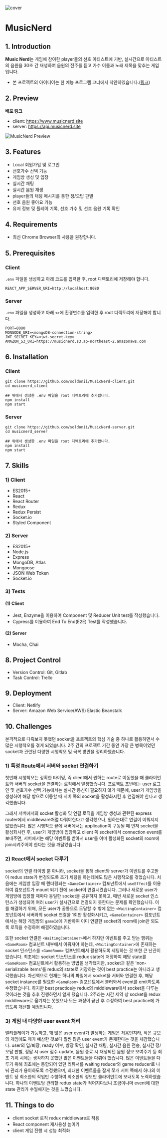![cover](./readmeAssets/cover.png)

# MusicNerd

## 1. Introduction
**Music Nerd**는 게임에 참여한 player들의 선호 아티스트에 기반, 실시간으로 아티스트의 음원을 30초 간 재생하여 음원의 전주를 듣고 가수 이름과 노래 제목을 맞추는 게임입니다.
- 본 프로젝트의 아이디어는 한 예능 프로그램 코너에서 착안하였습니다.([링크](https://www.youtube.com/watch?v=b93AbJQseNk))

## 2. Preview
**배포 링크**
- client: https://www.musicnerd.site
- server: https://api.musicnerd.site

![MusicNerd Preview](./readmeAssets/musicnerd.gif)

## 3. Features
- Local 회원가입 및 로그인
- 선호가수 선택 기능
- 게임방 생성 및 입장
- 실시간 채팅
- 실시간 음원 재생
- player들의 채팅 메시지를 통한 정/오답 판별
- 선호 음원 좋아요 기능
- 유저 정보 및 플레이 기록, 선호 가수 및 선호 음원 기록 확인

## 4. Requirements
- 최신 Chrome Browser의 사용을 권장합니다.

## 5. Prerequisites
### Client
`.env` 파일을 생성하고 아래 코드를 입력한 후, root 디렉토리에 저장해야 합니다.

```
REACT_APP_SERVER_URI=http://localhost:8080
```

### Server
`.env` 파일을 생성하고 아래 `<>`에 환경변수를 입력한 후 root 디렉토리에 저장해야 합니다.

```
PORT=8080
MONGODB_URI=<mongoDB-connection-string>
JWT_SECRET_KEY=<jwt-secret-key>
AMAZON_S3_URI=https://musicnerd.s3.ap-northeast-2.amazonaws.com
```

## 6. Installation
### Client
```
git clone https://github.com/soldonii/MusicNerd-client.git
cd musicnerd_client

## 위에서 생성한 .env 파일을 root 디렉토리에 추가합니다.
npm install
npm start
```

### Server
```
git clone https://github.com/soldonii/MusicNerd-server.git
cd musicnerd_server

## 위에서 생성한 .env 파일을 root 디렉토리에 추가합니다.
npm install
npm start
```

## 7. Skills
### 1) Client
- ES2015+
- React
- React Router
- Redux
- Redux Persist
- Socket.io
- Styled Component

### 2) Server
- ES2015+
- Node.js
- Express
- MongoDB, Atlas
- Mongoose
- JSON Web Token
- Socket.io

### 3) Tests
#### (1) Client
- Jest, Enzyme을 이용하여 Component 및 Reducer Unit test를 작성했습니다.
- Cypress를 이용하여 End To End(E2E) Test를 작성했습니다.

#### (2) Server
- Mocha, Chai

## 8. Project Control
- Version Control: Git, Gitlab
- Task Control: Trello

## 9. Deployment
- Client: Netlify
- Server: Amazon Web Service(AWS) Elastic Beanstalk

## 10. Challenges
본격적으로 다뤄보지 못했던 socket을 프로젝트의 핵심 기술 중 하나로 활용하면서 수 많은 시행착오를 겪게 되었습니다. 2주 간의 프로젝트 기간 동안 가장 큰 병목이었던 socket과 관련된 다양한 시행착오 및 극복 방안을 정리하였습니다.

### 1) 특정 Route에서 서버와 socket 연결하기
첫번째 시행착오는 정확한 타이밍, 즉 client에서 원하는 route로 이동했을 때 클라이언트와 서버의 socket을 연결하는 로직에서 발생했습니다. 프로젝트 초반에는 user 로그인 및 선호가수 선택 기능에서는 실시간 통신이 필요하지 않기 때문에, user가 게임방을 생성하여 해당 방으로 이동할 때 서버 쪽의 socket을 활성화시킨 후 연결해야 한다고 생각했습니다.

그래서 서버에서의 socket 활성화 및 연결 로직을 게임방 생성과 관련된 express router에서 middleware처럼 다뤄야한다고 생각했으나, 원하는대로 연결이 이뤄지지 않았습니다. 많은 시행착오 끝에 서버에서는 application이 구동될 때 먼저 socket을 활성화시킨 후, user가 게임방에 입장하고 client 쪽 socket에서 connection event를 보내주면, 서버에서는 해당 이벤트를 받아서 user를 이미 활성화된 socket의 room에 join시켜주어야 한다는 것을 깨달았습니다.

### 2) React에서 socket 다루기
socket의 연결 타이밍 뿐 아니라, socket을 통해 client와 server가 이벤트를 주고받아 redux state가 변경되도록 초기 세팅을 하는데에도 많은 시행착오를 겪었습니다. 처음에는 게임방 입장 때 렌더링되는 `<GameContainer>` 컴포넌트에서 `useEffect`를 이용하여 컴포넌트가 mount 되기 전에 socket이 연결시켰습니다. 그러나 새로운 user가 게임방에 입장할 때마다 동일한 socket을 공유하지 못하고, 매번 새로운 socket 인스턴스가 생성되어 여러 user가 실시간으로 연결되지 못한다는 문제를 확인했습니다.
이를 해결하기 위해, 모든 user가 공통으로 도달할 수 밖에 없는 `<WaitingContainer>` 컴포넌트에서 서버와의 socket 연결을 1회만 활성화시키고, `<GameContainer>` 컴포넌트에서는 해당 게임방의 `gameId`에 기반하여 이미 연결한 socket의 room에 join만 되도록 로직을 수정하여 해결하였습니다.

또한 socket 연결은 `<WaitingContainer>`에서 하지만 이벤트를 주고 받는 행위는 `<GameRoom>` 컴포넌트 내부에서 이뤄져야 하는데, `<WaitingContainer>`에 존재하는 socket 인스턴스를 `<GameRoom>` 컴포넌트에서 활용하도록 세팅하는 것 또한 큰 난관이었습니다. 최초에는 socket 인스턴스를 redux state에 저장하여 해당 state를 `<GameRoom>` 컴포넌트에서 활용하는 방법을 생각했지만, socket과 같은 'non-serializable items'를 redux의 state로 저장하는 것이 best practice는 아니라고 생각했습니다. 차선책으로 현재는 하나의 파일에서 socket을 서버와 연결한 후, 해당 socket instance를 필요한 `<GameRoom>` 컴포넌트에서 불러와서 event를 emit하도록 수정했습니다. 하지만 best practice는 redux의 middleware에서 socket을 다루는 것이라는 것을 추후 진행하면서 알게 됐습니다. 2주라는 시간 제약 상 socket을 redux middleware로 옮기지는 못했으나 모든 과정이 끝난 후 수정하여 best practice에 가깝도록 개선할 예정입니다.

### 3) 게임 내 다양한 user event 처리
멀티플레이가 가능하고, 꽤 많은 user event가 발생하는 게임은 처음인지라, 작은 규모의 게임에도 제가 예상한 것보다 훨씬 많은 user event가 존재한다는 것을 체감했습니다. user의 입/퇴장, ready 여부, 방장 확인, 실시간 채팅, 실시간 음원 전송, 실시간 정/오답 판별, 정답 시 user 점수 update, 음원 종료 시 재생되던 음원 정보 보여주기 등 최초 기획 시에는 생각하지 못했던 많은 이벤트들을 다뤄야 했습니다. 많은 이벤트들을 다루기 위해 최초에는 통합되어 있던 리듀서를 waiting reducer와 game reducer로 나눠 관리가 용이하도록 수정했으며, 최대한 이벤트들을 잘게 쪼개 서버 쪽에서 하나의 이벤트 당 최소한의 작업만 수행하여 최소한의 정보만 클라이언트에 보내도록 노력하였습니다. 하나의 이벤트당 관리할 redux state가 적어지다보니 조금이나마 event에 대한 state 관리가 수월해지는 것을 느꼈습니다.

## 11. Things to do
- client socket 로직 redux middleware로 적용
- React component 재사용성 높이기
- client 게임 진행 시 성능 최적화
